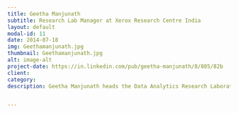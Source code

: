 ```yaml
---
title: Geetha Manjunath
subtitle: Research Lab Manager at Xerox Research Centre India
layout: default
modal-id: 11
date: 2014-07-18
img: Geethamanjunath.jpg
thumbnail: Geethamanjunath.jpg
alt: image-alt
project-date: https://in.linkedin.com/pub/geetha-manjunath/8/805/82b
client: 
category: 
description: Geetha Manjunath heads the Data Analytics Research Laboratory in Xerox Research Centre India (XRCI). She has about 25 years of research expertise in IT industry and has proposed and lead multiple research projects in data analytics, crowdsourcing, cloud computing, semantic web, mobile and distributed computing. Her research in the above areas has resulted in innovative prototypes, patents, publications and new products. Before joining Xerox in April 2013, she was a Principal Research Scientist and Research Manager at Hewlett Packard Labs India. . She was awarded the NASCCOM IT Innovator 2009 award for her innovation on SiteOnMobile. She was also the winner of the 2010 Grand Challenges for Technologists, posed by MIT Technology Review under Healthcare Category, She is the author of a book on Cloud technologies titled “Moving to the Cloud” published by Elsevier Syngress Publications in Dec 2011, which is used as an Engineering college text book. She is the Chair of the Big Data Working Group and an Executive Council Member of the IEEE Cloud Computing Innovation Council for India. She holds six US patents and many more pending grant. She is a gold medalist from the Indian Institute of Science (IISc), Bangalore from where she holds a Master’s Degree and PhD from Computer Science and Automation Department.


---
```

